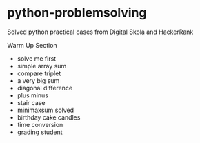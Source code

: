 # python-problemsolving
Solved python practical cases from Digital Skola and HackerRank

Warm Up Section
- solve me first
- simple array sum
- compare triplet
- a very big sum
- diagonal difference
- plus minus
- stair case
- minimaxsum solved
- birthday cake candles
- time conversion
- grading student
